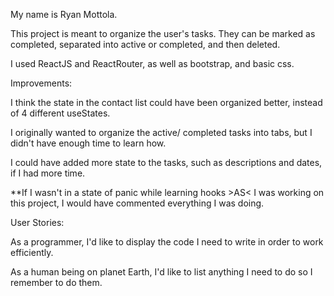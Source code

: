 My name is Ryan Mottola.

This project is meant to organize the user's tasks. They can be marked as completed, separated into active or completed, and then deleted. 

I used ReactJS and ReactRouter, as well as bootstrap, and basic css. 

Improvements: 

I think the state in the contact list could have been organized better, instead of 4 different useStates.

I originally wanted to organize the active/ completed tasks into tabs, but I didn't have enough time to learn how. 

I could have added more state to the tasks, such as descriptions and dates, if I had more time. 

**If I wasn't in a state of panic while learning hooks >AS< I was working on this project, I would have commented everything I was doing. 

User Stories:

As a programmer, I'd like to display the code I need to write in order to work efficiently.

As a human being on planet Earth, I'd like to list anything I need to do so I remember to do them.

